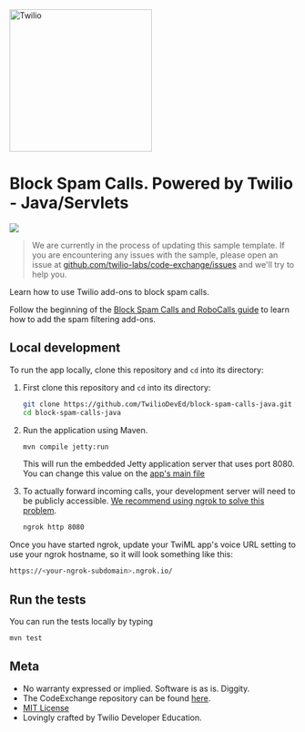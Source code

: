 <a href="https://www.twilio.com">
  <img src="https://static0.twilio.com/marketing/bundles/marketing/img/logos/wordmark-red.svg" alt="Twilio" width="250" />
</a>

# Block Spam Calls. Powered by Twilio - Java/Servlets

![](https://github.com/TwilioDevEd/block-spam-calls-java/workflows/Java/badge.svg)

> We are currently in the process of updating this sample template. If you are encountering any issues with the sample, please open an issue at [github.com/twilio-labs/code-exchange/issues](https://github.com/twilio-labs/code-exchange/issues) and we'll try to help you.

Learn how to use Twilio add-ons to block spam calls.

Follow the beginning of the [Block Spam Calls and RoboCalls guide](https://www.twilio.com/docs/voice/tutorials/block-spam-calls-and-robocalls-python) to learn how to add the spam filtering add-ons.


## Local development

To run the app locally, clone this repository and `cd` into its directory:

1. First clone this repository and `cd` into its directory:

   ```bash
   git clone https://github.com/TwilioDevEd/block-spam-calls-java.git
   cd block-spam-calls-java
   ```

1. Run the application using Maven.

   ```bash
   mvn compile jetty:run
   ```

   This will run the embedded Jetty application server that uses port 8080. You can change this value
   on the [app's main file](//github.com/TwilioDevEd/block-spam-calls-java/blob/master/src/main/java/com/twilio/blockspamcalls/App.java)

1. To actually forward incoming calls, your development server will need to be publicly accessible. [We recommend using ngrok to solve this problem](https://www.twilio.com/blog/2015/09/6-awesome-reasons-to-use-ngrok-when-testing-webhooks.html).

   ```bash
   ngrok http 8080
   ```

Once you have started ngrok, update your TwiML app's voice URL setting to use your ngrok hostname, so it will look something like this:

```bash
https://<your-ngrok-subdomain>.ngrok.io/
```

## Run the tests

You can run the tests locally by typing

```bash
mvn test
```

## Meta

* No warranty expressed or implied. Software is as is. Diggity.
* The CodeExchange repository can be found [here](https://github.com/twilio-labs/code-exchange/).
* [MIT License](http://www.opensource.org/licenses/mit-license.html)
* Lovingly crafted by Twilio Developer Education.
